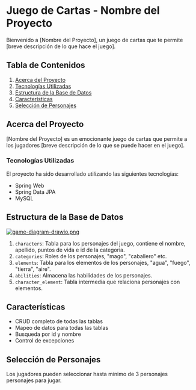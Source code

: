 # Juego de Cartas - Nombre del Proyecto

Bienvenido a [Nombre del Proyecto], un juego de cartas que te permite [breve descripción de lo que hace el juego].

## Tabla de Contenidos
1. [Acerca del Proyecto](#acerca-del-proyecto)
2. [Tecnologías Utilizadas](#tecnologías-utilizadas)
3. [Estructura de la Base de Datos](#estructura-de-la-base-de-datos)
4. [Características](#características)
5. [Selección de Personajes](#selección-de-personajes)

## Acerca del Proyecto

[Nombre del Proyecto] es un emocionante juego de cartas que permite a los jugadores [breve descripción de lo que se puede hacer en el juego].

### Tecnologías Utilizadas

El proyecto ha sido desarrollado utilizando las siguientes tecnologías:

- Spring Web
- Spring Data JPA
- MySQL

## Estructura de la Base de Datos

[![game-diagram-drawio.png](https://i.postimg.cc/LhdkQswh/game-diagram-drawio.png)](https://postimg.cc/30BDd3KH)

1. `characters`: Tabla para los personajes del juego, contiene el nombre, apellido, puntos de vida e id de la categoria.
2. `categories`: Roles de los personajes, "mago", "caballero" etc.
3. `elements`: Tabla para los elementos de los personajes, "agua", "fuego", "tierra", "aire".
4. `abilities`: Almacena las habilidades de los personajes.
5. `character_element`: Tabla intermedia que relaciona personajes con elementos.

## Características

- CRUD completo de todas las tablas
- Mapeo de datos para todas las tablas
- Busqueda por id y nombre
- Control de excepciones

## Selección de Personajes

Los jugadores pueden seleccionar hasta mínimo de 3 personajes personajes para jugar.

